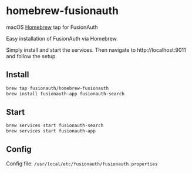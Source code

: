# homebrew-fusionauth
macOS [Homebrew](https://brew.sh/) tap for FusionAuth

Easy installation of FusionAuth via Homebrew.

Simply install and start the services. Then navigate to http://localhost:9011 and follow the setup.

## Install

```bash
brew tap fusionauth/homebrew-fusionauth
brew install fusionauth-app fusionauth-search
```

## Start

```bash
brew services start fusionauth-search
brew services start fusionauth-app
```

## Config

Config file: `/usr/local/etc/fusionauth/fusionauth.properties`
